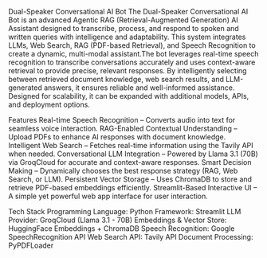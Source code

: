 Dual-Speaker Conversational AI Bot
The Dual-Speaker Conversational AI Bot is an advanced Agentic RAG (Retrieval-Augmented Generation) AI Assistant designed to transcribe, process, and respond to spoken and written queries with intelligence and adaptability. This system integrates LLMs, Web Search, RAG (PDF-based Retrieval), and Speech Recognition to create a dynamic, multi-modal assistant.The bot leverages real-time speech recognition to transcribe conversations accurately and uses context-aware retrieval to provide precise, relevant responses. By intelligently selecting between retrieved document knowledge, web search results, and LLM-generated answers, it ensures reliable and well-informed assistance. Designed for scalability, it can be expanded with additional models, APIs, and deployment options.

Features
Real-time Speech Recognition – Converts audio into text for seamless voice interaction.
RAG-Enabled Contextual Understanding – Upload PDFs to enhance AI responses with document knowledge.
Intelligent Web Search – Fetches real-time information using the Tavily API when needed.
Conversational LLM Integration – Powered by Llama 3.1 (70B) via GroqCloud for accurate and context-aware responses.
Smart Decision Making – Dynamically chooses the best response strategy (RAG, Web Search, or LLM).
Persistent Vector Storage – Uses ChromaDB to store and retrieve PDF-based embeddings efficiently.
Streamlit-Based Interactive UI – A simple yet powerful web app interface for user interaction.

Tech Stack
Programming Language: Python
Framework: Streamlit
LLM Provider: GroqCloud (Llama 3.1 - 70B)
Embeddings & Vector Store: HuggingFace Embeddings + ChromaDB
Speech Recognition: Google SpeechRecognition API
Web Search API: Tavily API
Document Processing: PyPDFLoader
